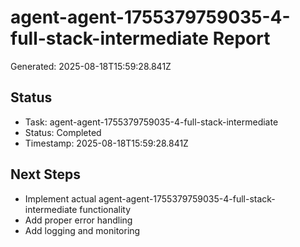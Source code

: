 # agent-agent-1755379759035-4-full-stack-intermediate Report

Generated: 2025-08-18T15:59:28.841Z

## Status
- Task: agent-agent-1755379759035-4-full-stack-intermediate
- Status: Completed
- Timestamp: 2025-08-18T15:59:28.841Z

## Next Steps
- Implement actual agent-agent-1755379759035-4-full-stack-intermediate functionality
- Add proper error handling
- Add logging and monitoring
